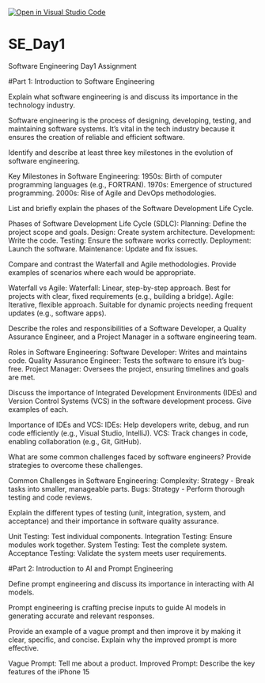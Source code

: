 [![Open in Visual Studio Code](https://classroom.github.com/assets/open-in-vscode-2e0aaae1b6195c2367325f4f02e2d04e9abb55f0b24a779b69b11b9e10269abc.svg)](https://classroom.github.com/online_ide?assignment_repo_id=15929009&assignment_repo_type=AssignmentRepo)
# SE_Day1
Software Engineering Day1 Assignment

#Part 1: Introduction to Software Engineering

Explain what software engineering is and discuss its importance in the technology industry.

Software engineering is the process of designing, developing, testing, and maintaining software systems. It’s vital in the tech industry because it ensures the creation of reliable and efficient software.

Identify and describe at least three key milestones in the evolution of software engineering.

Key Milestones in Software Engineering:
1950s: Birth of computer programming languages (e.g., FORTRAN).
1970s: Emergence of structured programming.
2000s: Rise of Agile and DevOps methodologies.

List and briefly explain the phases of the Software Development Life Cycle.

Phases of Software Development Life Cycle (SDLC):
Planning: Define the project scope and goals.
Design: Create system architecture.
Development: Write the code.
Testing: Ensure the software works correctly.
Deployment: Launch the software.
Maintenance: Update and fix issues.

Compare and contrast the Waterfall and Agile methodologies. Provide examples of scenarios where each would be appropriate.

Waterfall vs Agile:
Waterfall: Linear, step-by-step approach. Best for projects with clear, fixed requirements (e.g., building a bridge).
Agile: Iterative, flexible approach. Suitable for dynamic projects needing frequent updates (e.g., software apps).

Describe the roles and responsibilities of a Software Developer, a Quality Assurance Engineer, and a Project Manager in a software engineering team.

Roles in Software Engineering:
Software Developer: Writes and maintains code.
Quality Assurance Engineer: Tests the software to ensure it’s bug-free.
Project Manager: Oversees the project, ensuring timelines and goals are met.

Discuss the importance of Integrated Development Environments (IDEs) and Version Control Systems (VCS) in the software development process. Give examples of each.

Importance of IDEs and VCS:
IDEs: Help developers write, debug, and run code efficiently (e.g., Visual Studio, IntelliJ).
VCS: Track changes in code, enabling collaboration (e.g., Git, GitHub).

What are some common challenges faced by software engineers? Provide strategies to overcome these challenges.

Common Challenges in Software Engineering:
Complexity: Strategy - Break tasks into smaller, manageable parts.
Bugs: Strategy - Perform thorough testing and code reviews.

Explain the different types of testing (unit, integration, system, and acceptance) and their importance in software quality assurance.

Unit Testing: Test individual components.
Integration Testing: Ensure modules work together.
System Testing: Test the complete system.
Acceptance Testing: Validate the system meets user requirements.

#Part 2: Introduction to AI and Prompt Engineering


Define prompt engineering and discuss its importance in interacting with AI models.

Prompt engineering is crafting precise inputs to guide AI models in generating accurate and relevant responses.

Provide an example of a vague prompt and then improve it by making it clear, specific, and concise. Explain why the improved prompt is more effective.

Vague Prompt: Tell me about a product.
Improved Prompt: Describe the key features of the iPhone 15
